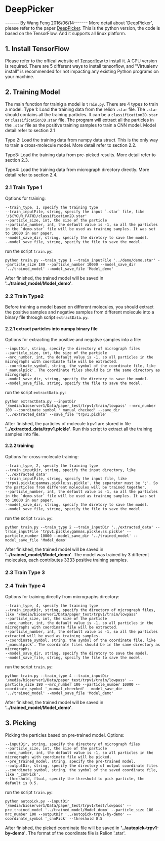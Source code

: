 # DeepPicker
------- By Wang Feng 2016/06/14-------
More detail about 'DeepPicker', please refer to the paper [DeepPicker](https://arxiv.org/abs/1605.01838). 
This is the python version, the code is based on the TensorFlow. And it supports all linux platform.


## 1. Install TensorFlow 
Please refer to the offical website of [Tensorflow](https://www.tensorflow.org/) to install it. A GPU version is required. There are 5 different ways to install tensorflow, and "Virtualenv install" is recommended for not impacting any existing Python programs on your machine.

## 2. Training Model
The main function for trainig a model is `train.py`. There are 4 types to train a model.
Type 1: Load the training data from the relion `.star` file. The `.star` should contains all the training particles. It can be a `classification2D.star` or `classification3D.star` file. The program will extract all the particles in the `.star` file as the positive training samples to train a CNN model. Model detail refer to section 2.1

Type 2: Load the training data from numpy data struct. This is the only way to train a cross-molecule model. More detail refer to section 2.2.

Type3: Load the training data from pre-picked results. More detail refer to section 2.3.

Type4: Load the training data from micrograph directory directly. More detail refer to section 2.4.

### 2.1 Train Type 1

Options for training:
    
    --train_type, 1, specify the training type
    --train_inputFile, string, specify the input `.star` file, like '/${YOUR_PATH}/classification2D.star'
    --particle_size, int, the size of the particle
    --particle_number, int, the default value is -1, so all the particles in the `demo.star` file will be used as training samples. It was set to 10000 in our paper. 
    --model_save_dir, string, specify the diretory to save the model.
    --model_save_file, string, specify the file to save the model.

run the script `train.py`:
    
    python train.py --train_type 1 --train_inputFile '../demo/demo.star' --particle_size 180 --particle_number 10000 --model_save_dir '../trained_model' --model_save_file 'Model_demo'

After finished, the trained model will be saved in **'../trained_model/Model_demo'**.

### 2.2 Train Type2
Before training a model based on different molecules, you should extract the positive samples and negative samples from different molecule into a binary file through script `extractData.py`.
#### 2.2.1 extract particles into numpy binary file
Options for extracting the positive and negative samples into a file:

    --inputDir, string, specify the directory of micrograph files
    --particle_size, int, the size of the particle
    --mrc_number, int, the default value is -1, so all particles in the micrographs with coordinate file will be extracted.
    --coordinate_symbol, string, the symbol of the coordinate file, like '_manualpick'. The coordinate files should be in the same directory as micrographs.
    --model_save_dir, string, specify the diretory to save the model.
    --model_save_file, string, specify the file to save the model.

run the script `extractData.py`:
  
    python extractData.py --inputDir '/media/bioserver1/Data/paper_test/trpv1/train/lowpass' --mrc_number 100 --coordinate_symbol '_manual_checked' --save_dir '../extracted_data' --save_file 'trpv1.pickle'

After finished, the particles of molecule trpv1 are stored in file **'../extracted_data/trpv1.pickle'**.
Run this script to extract all the training samples into file.

#### 2.2.2 training
Options for cross-molecule training:

    --train_type, 2, specify the training type
    --train_inputDir, string, specify the input directory, like '../extracted_data'
    --train_inputFile, string, specify the input file, like 'trpv1.pickle;gammas.pickle;ss.pickle', the separator must be ';'. So the particles from different molecules will be trained together.
    --particle_number, int, the default value is -1, so all the particles in the `demo.star` file will be used as training samples. It was set to 10000 in our paper. 
    --model_save_dir, string, specify the diretory to save the model.
    --model_save_file, string, specify the file to save the model.
    
run the script `train.py`:
    
    python train.py --train_type 2 --train_inputDir '../extracted_data' --train_inputFile 'trpv1.pickle;gammas.pickle;ss.pickle' --particle_number 10000 --model_save_dir '../trained_model' --model_save_file 'Model_demo'

After finished, the trained model will be saved in **'../trained_model/Model_demo'**.  The model was trained by 3 different molecules, each contributes 3333 positive training samples.  

### 2.3 Train Type 3

### 2.4 Train Type 4
Options for training directly from micrographs directory:

    --train_type, 4, specify the training type
    --train_inputDir, string, specify the directory of micrograph files, like '/media/bioserver1/Data/paper_test/trpv1/train/lowpass'
    --particle_size, int, the size of the particle
    --mrc_number, int, the default value is -1, so all particles in the micrographs with coordinate file will be extracted.
    --particle_number, int, the default value is -1, so all the particles extracted will be used as training samples.
    --coordinate_symbol, string, the symbol of the coordinate file, like '_manualpick'. The coordinate files should be in the same directory as micrographs.
    --model_save_dir, string, specify the diretory to save the model.
    --model_save_file, string, specify the file to save the model.

run the script `train.py`:
    
    python train.py --train_type 4 --train_inputDir '/media/bioserver1/Data/paper_test/trpv1/train/lowpass' --particle_size 180 --mrc_number 100 --particle_number 10000 --coordinate_symbol '_manual_cheecked' --model_save_dir '../trained_model' --model_save_file 'Model_demo'

After finished, the trained model will be saved in **'../trained_model/Model_demo'**.

## 3. Picking
Picking the particles based on pre-trained model.
Options:

    --inputDir, string, specify the directory of micrograph files 
    --particle_size, int, the size of the particle
    --mrc_number, int, the default value is -1, so all particles in the micrographs with coordinate file will be picked.
    --pre_trained_model, string, specify the pre-trained model.
    --outputDir, string, specify the directory of output coordinate files
    --coordinate_symbol, string, the symbol of the saved coordinate file, like '_cnnPick'. 
    --threshold, float, specify the threshold to pick particle, the default is 0.5.
 
 run the script `train.py`:
    
    python autopick.py --inputDir '/media/bioserver1/Data/paper_test/trpv1/test/lowpass' --pre_trained_model '../trained_model/Model_demo' --particle_size 180 --mrc_number 100 --outputDir '../autopick-trpv1-by-demo' --coordinate_symbol '_cnnPick' --threshold 0.5

After finished, the picked coordinate file will be saved in **'../autopick-trpv1-by-demo'**. The format of the coordinate file is Relion '.star'.
